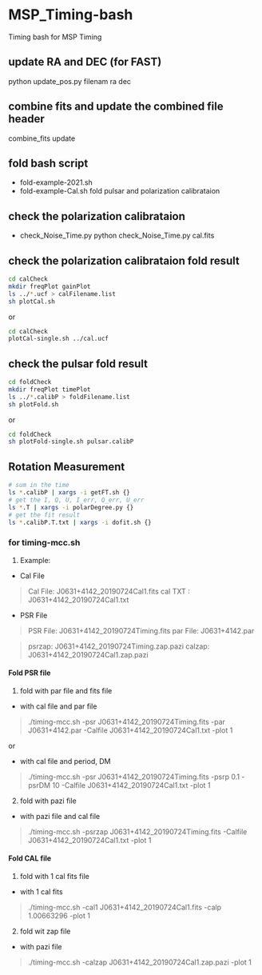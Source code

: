 # MSP_Timing-bash
Timing bash for MSP Timing

## update RA and DEC (for FAST)
python update_pos.py filenam ra dec

## combine fits and update the combined file header
combine_fits 
update

## 


## fold bash script
 - fold-example-2021.sh
 - fold-example-Cal.sh
fold pulsar and polarization calibrataion 


## check the polarization calibrataion
 - check_Noise_Time.py
python check_Noise_Time.py cal.fits


## check the polarization calibrataion fold result

```bash
cd calCheck
mkdir freqPlot gainPlot
ls ../*.ucf > calFilename.list
sh plotCal.sh
```
or 

```bash
cd calCheck
plotCal-single.sh ../cal.ucf
```

## check the pulsar fold result

```bash
cd foldCheck
mkdir freqPlot timePlot
ls ../*.calibP > foldFilename.list
sh plotFold.sh
```

or 

```bash
cd foldCheck
sh plotFold-single.sh pulsar.calibP
```

## Rotation Measurement

```bash
# sum in the time
ls *.calibP | xargs -i getFT.sh {}
# get the I, Q, U, I_err, Q_err, U_err
ls *.T | xargs -i polarDegree.py {}
# get the fit result
ls *.calibP.T.txt | xargs -i dofit.sh {}
```

### for timing-mcc.sh
1. Example:
- Cal File 
 > Cal File: J0631+4142_20190724Cal1.fits
 > cal TXT : J0631+4142_20190724Cal1.txt

- PSR File
 > PSR File: J0631+4142_20190724Timing.fits
 > par File: J0631+4142.par

> psrzap: J0631+4142_20190724Timing.zap.pazi
> calzap: J0631+4142_20190724Cal1.zap.pazi


 #### Fold PSR file

1. fold with par file and fits file
- with cal file and par file
 > ./timing-mcc.sh -psr J0631+4142_20190724Timing.fits -par J0631+4142.par -Calfile J0631+4142_20190724Cal1.txt -plot 1

  or

- with cal file and period, DM
 > ./timing-mcc.sh -psr J0631+4142_20190724Timing.fits -psrp 0.1 -psrDM 10 -Calfile J0631+4142_20190724Cal1.txt -plot 1

2. fold with pazi file
- with pazi file and cal file
 > ./timing-mcc.sh -psrzap J0631+4142_20190724Timing.fits -Calfile J0631+4142_20190724Cal1.txt -plot 1


#### Fold CAL file
1. fold with 1 cal fits file
 - with 1 cal fits
> ./timing-mcc.sh -cal1 J0631+4142_20190724Cal1.fits -calp 1.00663296 -plot 1

2. fold wit zap file
 - with pazi file
> ./timing-mcc.sh -calzap J0631+4142_20190724Cal1.zap.pazi -plot 1
